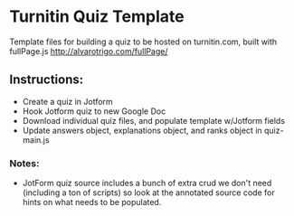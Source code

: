 # Turnitin Quiz Template
Template files for building a quiz to be hosted on turnitin.com, built with fullPage.js http://alvarotrigo.com/fullPage/


## Instructions:
- Create a quiz in Jotform 
- Hook Jotform quiz to new Google Doc
- Download individual quiz files, and populate template w/Jotform fields
- Update answers object, explanations object, and ranks object in quiz-main.js

### Notes:
- JotForm quiz source includes a bunch of extra crud we don't need (including a ton of scripts) so look at the annotated source code for hints on what needs to be populated. 
